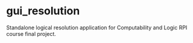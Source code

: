 # gui_resolution
Standalone logical resolution application for Computability and Logic RPI course final project.
